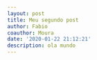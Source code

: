 ```yaml
---
layout: post
title: Meu segundo post
author: Fabio
coauthor: Moura
date: '2020-01-22 21:12:21'
description: ola mundo
---
```



